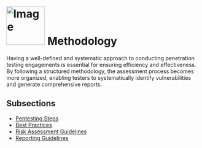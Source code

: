 # <img src="https://static.vecteezy.com/system/resources/thumbnails/010/851/446/small/infographics-design-and-marketing-icons-can-be-used-for-workflow-layout-diagram-annual-report-web-design-business-concept-with-options-steps-or-processes-png.png" alt="Image" width="100"> Methodology

Having a well-defined and systematic approach to conducting penetration testing engagements is essential for ensuring efficiency and effectiveness. By following a structured methodology, the assessment process becomes more organized, enabling testers to systematically identify vulnerabilities and generate comprehensive reports.

## Subsections
- [Pentesting Steps](Pentesting_Steps.md)
- [Best Practices](Best_Practices.md)
- [Risk Assessment Guidelines](Risk_Assessment_Guidelines.md)
- [Reporting Guidelines](Reporting_Guidelines.md)
